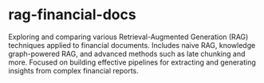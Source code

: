 # rag-financial-docs
Exploring and comparing various Retrieval-Augmented Generation (RAG) techniques applied to financial documents. Includes naive RAG, knowledge graph-powered RAG, and advanced methods such as late chunking and more. Focused on building effective pipelines for extracting and generating insights from complex financial reports.
